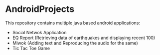 # AndroidProjects
This repository contains multiple java based android applications:
* Social Netwok Application
* EQ Report (Retrieving data of earthquakes and displaying recent 100)
* Miwok (Adding text and Reproducing the audio for the same)
* Tic Tac Toe Game
